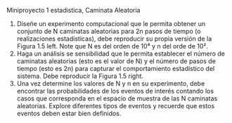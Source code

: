Miniproyecto 1 estadistica, Caminata Aleatoria

1. Diseñe un experimento computacional que le permita obtener un conjunto de N caminatas aleatorias para 2n pasos de tiempo (o realizaciones estadísticas), debe reproducir su propia versión de la Figura 1.5 left. Note que N es del orden de 10⁴ y n del orde de 10².
2. Haga un análisis se sensibilidad que le permita establecer el número de caminatas aleatorias (esto es el valor de N) y el número de pasos de tiempo (esto es 2n) para capturar el comportamiento estadístico del sistema. Debe reproducir la Figura 1.5 right.
3. Una vez determine los valores de N y n en su experimento, debe encontrar las probabilidades de los eventos de interés contando los casos que corresponda en el espacio de muestra de las N caminatas aleatorias. Explore diferentes tipos de eventos y recuerde que estos eventos deben estar bien definidos.
